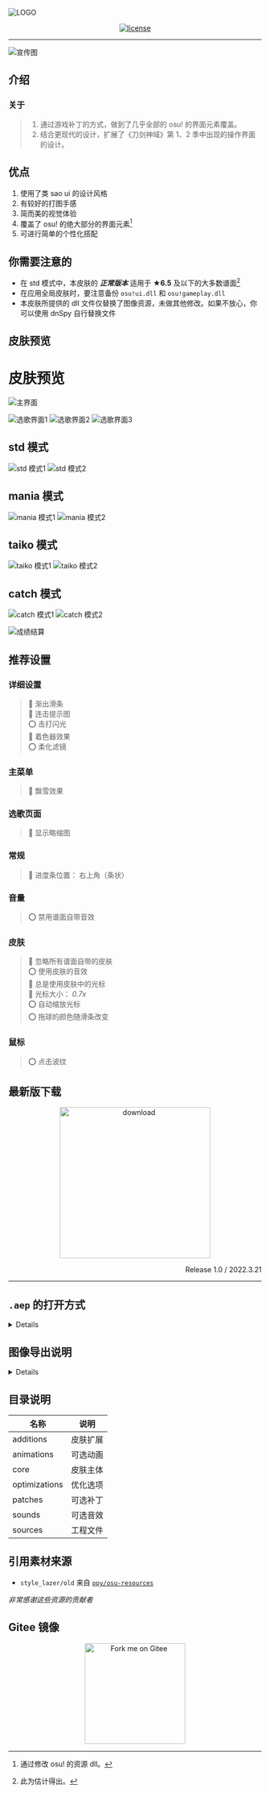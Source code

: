 ![LOGO](https://sendevia.top/assets/images/22/s0_aincradmix.webp)

<div align="center">
  <a href="https://github.com/Sendevia/AincradMix/blob/master/LICENSE">
    <img src="https://img.shields.io/github/license/Sendevia/AincradMix.svg?color=%23FF005A&style=popout-square" alt="license">
  </a>
</div>

---

![宣传图](https://sendevia.top/assets/images/22/s0_amix_vision.webp)

## 介绍

### 关于

> 1. 通过游戏补丁的方式，做到了几乎全部的 osu! 的界面元素覆盖。
> 2. 结合更现代的设计，扩展了《刀剑神域》第 1、2 季中出现的操作界面的设计。

## 优点

1. 使用了类 sao ui 的设计风格
2. 有较好的打图手感
3. 简而美的视觉体验
4. 覆盖了 osu! 的绝大部分的界面元素[^1]
5. 可进行简单的个性化搭配

## 你需要注意的

- 在 std 模式中，本皮肤的 _**正常版本**_ 适用于 **★6.5** 及以下的大多数谱面[^2]
- 在应用全局皮肤时，要注意备份 `osu!ui.dll` 和 `osu!gameplay.dll`
- 本皮肤所提供的 dll 文件仅替换了图像资源，未做其他修改。如果不放心，你可以使用 dnSpy 自行替换文件

[^1]: 通过修改 osu! 的资源 dll。
[^2]: 此为估计得出。

## 皮肤预览
# 皮肤预览

![主界面](https://sendevia.top/assets/images/22/screenshot01.webp)

![选歌界面1](https://sendevia.top/assets/images/22/screenshot02.webp)
![选歌界面2](https://sendevia.top/assets/images/22/screenshot06.webp)
![选歌界面3](https://sendevia.top/assets/images/22/screenshot07.webp)

## std 模式

![std 模式1](https://sendevia.top/assets/images/22/screenshot03.webp)
![std 模式2](https://sendevia.top/assets/images/22/screenshot04.webp)

## mania 模式

![mania 模式1](https://sendevia.top/assets/images/22/screenshot09.webp)
![mania 模式2](https://sendevia.top/assets/images/22/screenshot08.webp)

## taiko 模式

![taiko 模式1](https://sendevia.top/assets/images/22/screenshot10.webp)
![taiko 模式2](https://sendevia.top/assets/images/22/screenshot11.webp)

## catch 模式

![catch 模式1](https://sendevia.top/assets/images/22/screenshot12.webp)
![catch 模式2](https://sendevia.top/assets/images/22/screenshot13.webp)

![成绩结算](https://sendevia.top/assets/images/22/screenshot05.webp)

## 推荐设置

### 详细设置

> 🔴 渐出滑条  
> 🔴 连击提示图  
> ⭕ 击打闪光  
> 🔴 着色器效果  
> ⭕ 柔化滤镜  

### 主菜单

> 🔴 飘雪效果  

### 选歌页面

> 🔴 显示略缩图  

### 常规

> 🔴 进度条位置： 右上角（条状）  

### 音量

> ⭕ 禁用谱面自带音效  

### 皮肤

> 🔴 忽略所有谱面自带的皮肤  
> ⭕ 使用皮肤的音效  
> 🔴 总是使用皮肤中的光标  
> 🔴 光标大小： _0.7x_  
> ⭕ 自动缩放光标  
> ⭕ 拖球的颜色随滑条改变  

### 鼠标

> ⭕ 点击波纹  

## 最新版下载

<div align="center">
  <a href="https://github.com/Sendevia/AincradMix/releases/latest">
    <img src="https://sendevia.top/assets/images/22/s0_button_download_1.webp" width="300" alt="download">
  </a>
  <p align="right">
    Release 1.0 / 2022.3.21
  </p>
</div>

---

## `.aep` 的打开方式

<details>

### **注意：**

1. 推荐使用`Adobe After Effects CC2021 (18.0)`或更高版本。
2. **注意要经常保存文件**
3. 你**必须**拥有以下的插件、脚本和字体：

#### 插件

[Saber]  
Trapcode Suite  
AESweets Halftone

#### 脚本

[Duik]  
[GridGuide]

#### 字体

[SAO-UI]  
[KD-Tramcar]  
[Aller]  
Electrolize  
Century Gothic

</details>

## 图像导出说明

<details>

1. 将图片导出格式设置为 `.PNG`，通道为 `RGB+Alpha`，名称为`合成名称`
2. 将动画导出格式设置为 `.PNG（序列）`，通道为 `RGB+Alpha`，根据情况选择使用合成帧编号，名称为`合成名称`，删去文件名的 **`_[#]`** 后缀 **（噔噔咚~ 是 `_[#]` ！不是 `-[#]` 或 `[#]` ！）**
3. 你也可以导入本项目提供的 `AOM` 和 `ARS` 文件，具体导入方法恕请另行搜索
   - `AOM` After Effects 的输出模块模板
   - `ARS` After Effects 的渲染模块模板

</details>

## 目录说明

| 名称 | 说明 |
| ------------- | ------------- |
| additions | 皮肤扩展 |
| animations | 可选动画 |
| core | 皮肤主体 |
| optimizations | 优化选项 |
| patches | 可选补丁 |
| sounds | 可选音效 |
| sources | 工程文件 |

## 引用素材来源

- `style_lazer/old` 来自 [`ppy/osu-resources`]

_非常感谢这些资源的贡献者_

## Gitee 镜像

<div align="center">
  <a href="https://gitee.com/sendevia/AincradMix">
    <img src="https://gitee.com/sendevia/AincradMix/widgets/widget_6.svg?color=ff711e" width="200" alt="Fork me on Gitee">
  </a>
</div>

<!-- 链接索引 -->

[saber]: https://www.videocopilot.net/blog/2016/03/new-plug-in-saber-now-available-100-free/
[duik]: https://rainboxprod.coop/en/tools/duik/duik-download/
[gridguide]: https://aescripts.com/gridguide-for-after-effects/
[sao-ui]: https://fontmeme.com/fonts/sao-ui-font/
[kd-tramcar]: https://fontmeme.com/fonts/kd-tramcar-font/
[aller]: https://fontmeme.com/fonts/aller-font/
[`ppy/osu-resources`]: https://github.com/ppy/osu-resources/

<!--
    ___    _                           ____  ____
   /   |  (_)___  ______________ _____/ /  |/  (_)  __
  / /| | / / __ \/ ___/ ___/ __ `/ __  / /|_/ / / |/_/
 / ___ |/ / / / / /__/ /  / /_/ / /_/ / /  / / />  <
/_/  |_/_/_/ /_/\___/_/   \__,_/\__,_/_/  /_/_/_/|_|
designed by sendevia, 2022
-->
